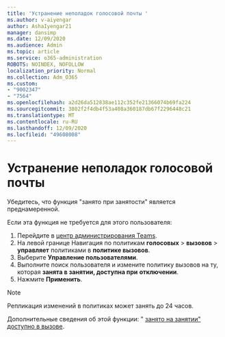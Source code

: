 ```yaml
---
title: 'Устранение неполадок голосовой почты '
ms.author: v-aiyengar
author: AshaIyengar21
manager: dansimp
ms.date: 12/09/2020
ms.audience: Admin
ms.topic: article
ms.service: o365-administration
ROBOTS: NOINDEX, NOFOLLOW
localization_priority: Normal
ms.collection: Adm_O365
ms.custom:
- "9002347"
- "7564"
ms.openlocfilehash: a2d26da512838ae112c352fe21366074b69fa224
ms.sourcegitcommit: 3802f2f4db4f53a408a360187db67f2296448c21
ms.translationtype: MT
ms.contentlocale: ru-RU
ms.lasthandoff: 12/09/2020
ms.locfileid: "49608008"
---
```

# <a name="troubleshooting-voicemail"></a>Устранение неполадок голосовой почты

Убедитесь, что функция "занято при занятости" является преднамеренной.

Если эта функция не требуется для этого пользователя:

1. Перейдите в [центр администрирования Teams](https://admin.teams.microsoft.com/policies/calling).
1. На левой границе Навигация по политикам **голосовых**  >  **вызовов**  >  **управляет** политиками в **политике вызовов**.
1. Выберите **Управление пользователями**.
1. Выполните поиск пользователя и измените политику вызовов на ту, которая **занята в занятии, доступна при** **отключении**.
1. Нажмите **Применить**.
> [!NOTE]
> Репликация изменений в политиках может занять до 24 часов.

Дополнительные сведения об этой функции: " [занято на занятии" доступно в вызове](https://docs.microsoft.com/microsoftteams/teams-calling-policy#busy-on-busy-is-available-while-in-a-call).
